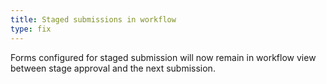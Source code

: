 ```yaml
---
title: Staged submissions in workflow
type: fix
---
```


Forms configured for staged submission will now remain in workflow view between stage approval and the next submission.